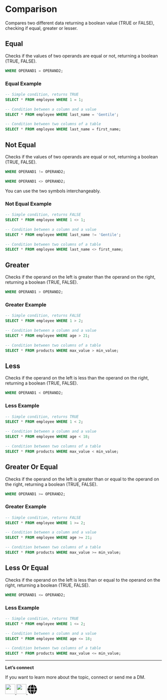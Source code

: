 ﻿# Comparison

Compares two different data returning a boolean value (TRUE or FALSE), checking if equal, greater or lesser.


## Equal

Checks if the values of two operands are equal or not, returning a boolean (TRUE, FALSE).


```sql
WHERE OPERAND1 = OPERAND2;
```

### Equal Example

```sql
-- Simple condition, returns TRUE
SELECT * FROM employee WHERE 1 = 1;
```

```sql
-- Condition between a column and a value
SELECT * FROM employee WHERE last_name = 'Gentile';
```

```sql
-- Condition between two columns of a table
SELECT * FROM employee WHERE last_name = first_name;
```


## Not Equal

Checks if the values of two operands are equal or not, returning a boolean (TRUE, FALSE).

```sql
WHERE OPERAND1 != OPERAND2;
```

```sql
WHERE OPERAND1 <> OPERAND2;
```

You can use the two symbols interchangeably.

### Not Equal Example

```sql
-- Simple condition, returns FALSE
SELECT * FROM employee WHERE 1 <> 1;
```

```sql
-- Condition between a column and a value
SELECT * FROM employee WHERE last_name != 'Gentile';
```

```sql
-- Condition between two columns of a table
SELECT * FROM employee WHERE last_name <> first_name;
```


## Greater

Checks if the operand on the left is greater than the operand on the right, returning a boolean (TRUE, FALSE).

```sql
WHERE OPERAND1 > OPERAND2;
```

### Greater Example

```sql
-- Simple condition, returns FALSE
SELECT * FROM employee WHERE 1 > 2;
```

```sql
-- Condition between a column and a value
SELECT * FROM employee WHERE age > 21;
```

```sql
-- Condition between two columns of a table
SELECT * FROM products WHERE max_value > min_value;
```


## Less

Checks if the operand on the left is less than the operand on the right, returning a boolean (TRUE, FALSE).

```sql
WHERE OPERAND1 < OPERAND2;
```

### Less Example

```sql
-- Simple condition, returns TRUE
SELECT * FROM employee WHERE 1 < 2;
```

```sql
-- Condition between a column and a value
SELECT * FROM employee WHERE age < 18;
```

```sql
-- Condition between two columns of a table
SELECT * FROM products WHERE max_value < min_value;
```


## Greater Or Equal

Checks if the operand on the left is greater than or equal to the operand on the right, returning a boolean (TRUE, FALSE).

```sql
WHERE OPERAND1 >= OPERAND2;
```

### Greater Example

```sql
-- Simple condition, returns FALSE
SELECT * FROM employee WHERE 1 >= 2;
```

```sql
-- Condition between a column and a value
SELECT * FROM employee WHERE age >= 21;
```

```sql
-- Condition between two columns of a table
SELECT * FROM products WHERE max_value >= min_value;
```


## Less Or Equal

Checks if the operand on the left is less than or equal to the operand on the right, returning a boolean (TRUE, FALSE).

```sql
WHERE OPERAND1 <= OPERAND2;
```

### Less Example

```sql
-- Simple condition, returns TRUE
SELECT * FROM employee WHERE 1 <= 2;
```

```sql
-- Condition between a column and a value
SELECT * FROM employee WHERE age <= 18;
```

```sql
-- Condition between two columns of a table
SELECT * FROM products WHERE max_value <= min_value;
```


<hr>

**Let’s connect**

If you want to learn more about the topic, connect or send me a DM.

<p align="left">
	<a href="https://www.github.com/manugentile" target="_blank" rel="noreferrer">
		<picture>
			<img src="https://raw.githubusercontent.com/danielcranney/readme-generator/main/public/icons/socials/github.svg" width="32" height="32" />
		</picture>
	</a>
	<a href="https://www.linkedin.com/in/manuel-gentile" target="_blank" rel="noreferrer">
		<picture>
			<img src="https://raw.githubusercontent.com/danielcranney/readme-generator/main/public/icons/socials/linkedin.svg" width="32" height="32" />
		</picture>
	</a>
    <a href="https://manugentile.github.io/" target="blank">
        <img src="https://raw.githubusercontent.com/manugentile/manugentile/main/assets/globe-solid.svg" alt="Website" width="30px" />
    </a>

</p>